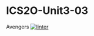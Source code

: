 # ICS2O-Unit3-03
Avengers
[![linter](https://github.com/Jumana-Amr/ICS2O-Unit3-03/workflows/linter/badge.svg)](https://github.com/marketplace/actions/super-linter)
